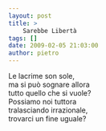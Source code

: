 ```yaml
---
layout: post
title: >
    Sarebbe Libertà
tags: []
date: 2009-02-05 21:03:00
author: pietro
---
```

Le lacrime son sole,<br/>ma si può sognare allora<br/>tutto quello che si vuole?<br/>Possiamo noi tuttora<br/>tralasciando irrazionale,<br/>trovarci un fine uguale?
